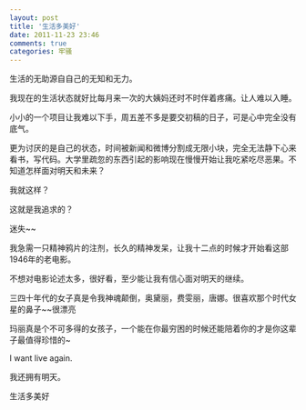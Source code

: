 ```yaml
---
layout: post
title: '生活多美好'
date: 2011-11-23 23:46
comments: true
categories: 牢骚
---
```

生活的无助源自自己的无知和无力。

我现在的生活状态就好比每月来一次的大姨妈还时不时伴着疼痛。让人难以入睡。

小小的一个项目让我难以下手，周五差不多是要交初稿的日子，可是心中完全没有底气。

更为讨厌的是自己的状态，时间被新闻和微博分割成无限小块，完全无法静下心来看书，写代码。大学里疏忽的东西引起的影响现在慢慢开始让我吃紧吃尽恶果。不知道怎样面对明天和未来？

我就这样？

这就是我追求的？

迷失~~

我急需一只精神鸦片的注剂，长久的精神发呆，让我十二点的时候才开始看这部1946年的老电影。

不想对电影论述太多，很好看，至少能让我有信心面对明天的继续。

三四十年代的女子真是令我神魂颠倒，奥黛丽，费雯丽，唐娜。很喜欢那个时代女星的鼻子~~很漂亮

玛丽真是个不可多得的女孩子，一个能在你最穷困的时候还能陪着你的才是你这辈子最值得珍惜的~

I want live again.

我还拥有明天。

<a>生活多美好</a>

&nbsp;
